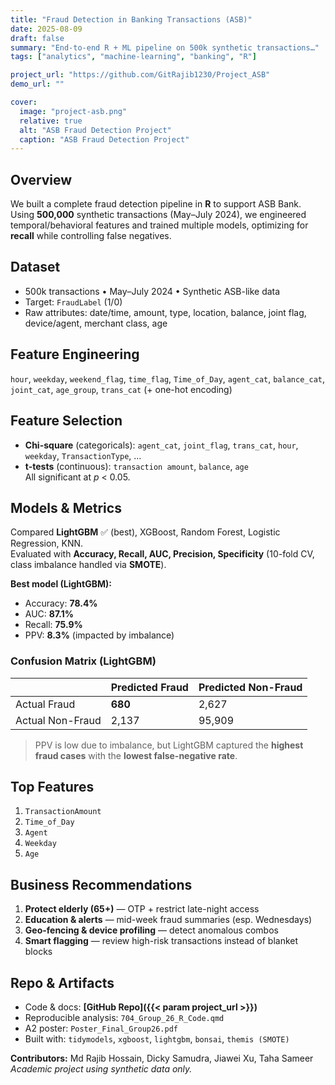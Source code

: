 ```yaml
---
title: "Fraud Detection in Banking Transactions (ASB)"
date: 2025-08-09
draft: false
summary: "End-to-end R + ML pipeline on 500k synthetic transactions…"
tags: ["analytics", "machine-learning", "banking", "R"]

project_url: "https://github.com/GitRajib1230/Project_ASB"
demo_url: ""

cover:
  image: "project-asb.png"
  relative: true
  alt: "ASB Fraud Detection Project"
  caption: "ASB Fraud Detection Project"
---
```



## Overview
We built a complete fraud detection pipeline in **R** to support ASB Bank. Using **500,000** synthetic transactions (May–July 2024), we engineered temporal/behavioral features and trained multiple models, optimizing for **recall** while controlling false negatives.

## Dataset
- 500k transactions • May–July 2024 • Synthetic ASB-like data  
- Target: `FraudLabel` (1/0)  
- Raw attributes: date/time, amount, type, location, balance, joint flag, device/agent, merchant class, age

## Feature Engineering
`hour`, `weekday`, `weekend_flag`, `time_flag`, `Time_of_Day`, `agent_cat`, `balance_cat`, `joint_cat`, `age_group`, `trans_cat` (+ one-hot encoding)

## Feature Selection
- **Chi-square** (categoricals): `agent_cat`, `joint_flag`, `trans_cat`, `hour`, `weekday`, `TransactionType`, …
- **t-tests** (continuous): `transaction amount`, `balance`, `age`  
All significant at *p* < 0.05.

## Models & Metrics
Compared **LightGBM** ✅ (best), XGBoost, Random Forest, Logistic Regression, KNN.  
Evaluated with **Accuracy, Recall, AUC, Precision, Specificity** (10-fold CV, class imbalance handled via **SMOTE**).

**Best model (LightGBM):**
- Accuracy: **78.4%**
- AUC: **87.1%**
- Recall: **75.9%**
- PPV: **8.3%** (impacted by imbalance)

### Confusion Matrix (LightGBM)
|                | Predicted Fraud | Predicted Non-Fraud |
|----------------|-----------------|---------------------|
| Actual Fraud   | **680**         | 2,627               |
| Actual Non-Fraud | 2,137         | 95,909              |

> PPV is low due to imbalance, but LightGBM captured the **highest fraud cases** with the **lowest false-negative rate**.

## Top Features
1. `TransactionAmount`
2. `Time_of_Day`
3. `Agent`
4. `Weekday`
5. `Age`

## Business Recommendations
1. **Protect elderly (65+)** — OTP + restrict late-night access  
2. **Education & alerts** — mid-week fraud summaries (esp. Wednesdays)  
3. **Geo-fencing & device profiling** — detect anomalous combos  
4. **Smart flagging** — review high-risk transactions instead of blanket blocks

## Repo & Artifacts
- Code & docs: **[GitHub Repo]({{< param project_url >}})**
- Reproducible analysis: `704_Group_26_R_Code.qmd`
- A2 poster: `Poster_Final_Group26.pdf`  
- Built with: `tidymodels`, `xgboost`, `lightgbm`, `bonsai`, `themis (SMOTE)`  

**Contributors:** Md Rajib Hossain, Dicky Samudra, Jiawei Xu, Taha Sameer  
*Academic project using synthetic data only.*

